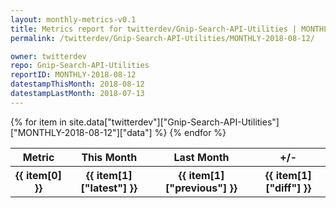 ```yaml
---
layout: monthly-metrics-v0.1
title: Metrics report for twitterdev/Gnip-Search-API-Utilities | MONTHLY-2018-08-12 | 2018-08-12
permalink: /twitterdev/Gnip-Search-API-Utilities/MONTHLY-2018-08-12/

owner: twitterdev
repo: Gnip-Search-API-Utilities
reportID: MONTHLY-2018-08-12
datestampThisMonth: 2018-08-12
datestampLastMonth: 2018-07-13
---
```


<table style="width: 100%">
    <tr>
        <th>Metric</th>
        <th>This Month</th>
        <th>Last Month</th>
        <th>+/-</th>
    </tr>
    {% for item in site.data["twitterdev"]["Gnip-Search-API-Utilities"]["MONTHLY-2018-08-12"]["data"] %}
    <tr>
        <th>{{ item[0] }}</th>
        <th>{{ item[1]["latest"] }}</th>
        <th>{{ item[1]["previous"] }}</th>
        <th>{{ item[1]["diff"] }}</th>
    </tr>
    {% endfor %}
</table>

